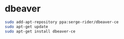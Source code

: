 dbeaver
=======


```sh
sudo add-apt-repository ppa:serge-rider/dbeaver-ce
sudo apt-get update
sudo apt-get install dbeaver-ce
```

